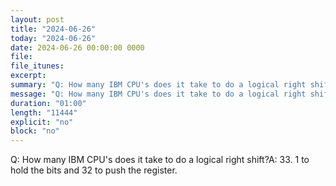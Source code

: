 ```yaml
---
layout: post
title: "2024-06-26"
today: "2024-06-26"
date: 2024-06-26 00:00:00 0000
file:
file_itunes:
excerpt:
summary: "Q: How many IBM CPU's does it take to do a logical right shift?A: 33. 1 to hold the bits and 32 to push the register."
message: "Q: How many IBM CPU's does it take to do a logical right shift?A: 33. 1 to hold the bits and 32 to push the register."
duration: "01:00"
length: "11444"
explicit: "no"
block: "no"
---
```

Q: How many IBM CPU's does it take to do a logical right shift?A: 33. 1 to hold the bits and 32 to push the register.

